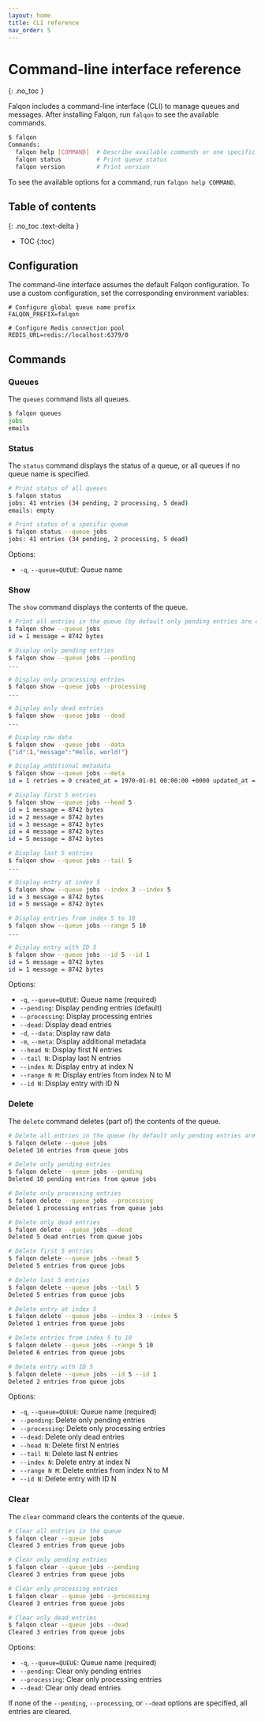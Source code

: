 ```yaml
---
layout: home
title: CLI reference
nav_order: 5
---
```


# Command-line interface reference
{: .no_toc }

Falqon includes a command-line interface (CLI) to manage queues and messages.
After installing Falqon, run `falqon` to see the available commands.

```bash
$ falqon
Commands:
  falqon help [COMMAND]  # Describe available commands or one specific command
  falqon status          # Print queue status
  falqon version         # Print version
```

To see the available options for a command, run `falqon help COMMAND`.

## Table of contents
{: .no_toc .text-delta }

- TOC
{:toc}

## Configuration

The command-line interface assumes the default Falqon configuration.
To use a custom configuration, set the corresponding environment variables:

```dotenv
# Configure global queue name prefix
FALQON_PREFIX=falqon

# Configure Redis connection pool
REDIS_URL=redis://localhost:6379/0
```

## Commands

### Queues

The `queues` command lists all queues.

```bash
$ falqon queues
jobs
emails
```

### Status

The `status` command displays the status of a queue, or all queues if no queue name is specified.

```bash
# Print status of all queues
$ falqon status
jobs: 41 entries (34 pending, 2 processing, 5 dead)
emails: empty

# Print status of a specific queue
$ falqon status --queue jobs
jobs: 41 entries (34 pending, 2 processing, 5 dead)
```

Options:
- `-q`, `--queue=QUEUE`: Queue name

### Show

The `show` command displays the contents of the queue.

```bash
# Print all entries in the queue (by default only pending entries are displayed)
$ falqon show --queue jobs
id = 1 message = 8742 bytes

# Display only pending entries
$ falqon show --queue jobs --pending
...

# Display only processing entries
$ falqon show --queue jobs --processing
...

# Display only dead entries
$ falqon show --queue jobs --dead
...

# Display raw data
$ falqon show --queue jobs --data
{"id":1,"message":"Hello, world!"}

# Display additional metadata
$ falqon show --queue jobs --meta
id = 1 retries = 0 created_at = 1970-01-01 00:00:00 +0000 updated_at = 1970-01-01 00:00:00 +0000 message = 8742 bytes

# Display first 5 entries
$ falqon show --queue jobs --head 5
id = 1 message = 8742 bytes
id = 2 message = 8742 bytes
id = 3 message = 8742 bytes
id = 4 message = 8742 bytes
id = 5 message = 8742 bytes

# Display last 5 entries
$ falqon show --queue jobs --tail 5
...

# Display entry at index 5
$ falqon show --queue jobs --index 3 --index 5
id = 3 message = 8742 bytes
id = 5 message = 8742 bytes

# Display entries from index 5 to 10
$ falqon show --queue jobs --range 5 10
...

# Display entry with ID 5
$ falqon show --queue jobs --id 5 --id 1
id = 5 message = 8742 bytes
id = 1 message = 8742 bytes
```

Options:
- `-q`, `--queue=QUEUE`: Queue name (required)
- `--pending`: Display pending entries (default)
- `--processing`: Display processing entries
- `--dead`: Display dead entries
- `-d`, `--data`: Display raw data
- `-m`, `--meta`: Display additional metadata
- `--head N`: Display first N entries
- `--tail N`: Display last N entries
- `--index N`: Display entry at index N
- `--range N M`: Display entries from index N to M
- `--id N`: Display entry with ID N

### Delete

The `delete` command deletes (part of) the contents of the queue.

```bash
# Delete all entries in the queue (by default only pending entries are deleted)
$ falqon delete --queue jobs
Deleted 10 entries from queue jobs

# Delete only pending entries
$ falqon delete --queue jobs --pending
Deleted 10 pending entries from queue jobs

# Delete only processing entries
$ falqon delete --queue jobs --processing
Deleted 1 processing entries from queue jobs

# Delete only dead entries
$ falqon delete --queue jobs --dead
Deleted 5 dead entries from queue jobs

# Delete first 5 entries
$ falqon delete --queue jobs --head 5
Deleted 5 entries from queue jobs

# Delete last 5 entries
$ falqon delete --queue jobs --tail 5
Deleted 5 entries from queue jobs

# Delete entry at index 5
$ falqon delete --queue jobs --index 3 --index 5
Deleted 1 entries from queue jobs

# Delete entries from index 5 to 10
$ falqon delete --queue jobs --range 5 10
Deleted 6 entries from queue jobs

# Delete entry with ID 5
$ falqon delete --queue jobs --id 5 --id 1
Deleted 2 entries from queue jobs
```

Options:
- `-q`, `--queue=QUEUE`: Queue name (required)
- `--pending`: Delete only pending entries
- `--processing`: Delete only processing entries
- `--dead`: Delete only dead entries
- `--head N`: Delete first N entries
- `--tail N`: Delete last N entries
- `--index N`: Delete entry at index N
- `--range N M`: Delete entries from index N to M
- `--id N`: Delete entry with ID N

### Clear

The `clear` command clears the contents of the queue.

```bash
# Clear all entries in the queue
$ falqon clear --queue jobs
Cleared 3 entries from queue jobs

# Clear only pending entries
$ falqon clear --queue jobs --pending
Cleared 3 entries from queue jobs

# Clear only processing entries
$ falqon clear --queue jobs --processing
Cleared 3 entries from queue jobs

# Clear only dead entries
$ falqon clear --queue jobs --dead
Cleared 3 entries from queue jobs
```

Options:

- `-q`, `--queue=QUEUE`: Queue name (required)
- `--pending`: Clear only pending entries
- `--processing`: Clear only processing entries
- `--dead`: Clear only dead entries

If none of the `--pending`, `--processing`, or `--dead` options are specified, all entries are cleared.
